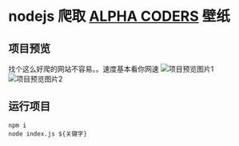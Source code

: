 # nodejs 爬取 [ALPHA CODERS](https://wall.alphacoders.com/) 壁纸

## 项目预览

找个这么好爬的网站不容易。。速度基本看你网速
![项目预览图片1](http://forcier.3vkj.net/images/1.png)
![项目预览图片2](http://forcier.3vkj.net/images/2.png)

## 运行项目

```
npm i
node index.js ${关键字}
```

